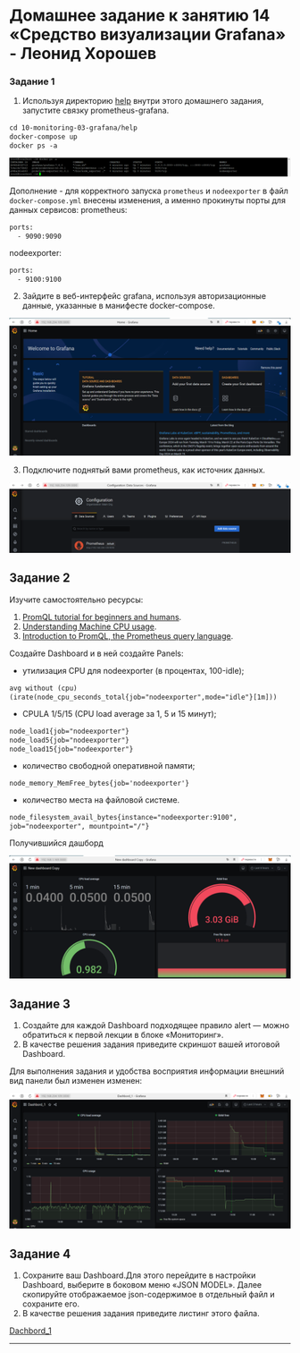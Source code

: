 # Домашнее задание к занятию 14 «Средство визуализации Grafana» - Леонид Хорошев


### Задание 1

1. Используя директорию [help](./help) внутри этого домашнего задания, запустите связку prometheus-grafana.
```
cd 10-monitoring-03-grafana/help
docker-compose up
docker ps -a
```
![Alt_text](https://github.com/LeonidKhoroshev/mnt-homeworks/blob/MNT-video/10-monitoring-03-grafana/screenshots/graf1.png)

Дополнение - для корректного запуска `prometheus` и `nodeexporter` в файл `docker-compose.yml` внесены изменения, а именно прокинуты порты для данных сервисов:
prometheus:
```
ports:
  - 9090:9090
```
nodeexporter:
```
ports:
  - 9100:9100
```

2. Зайдите в веб-интерфейс grafana, используя авторизационные данные, указанные в манифесте docker-compose.

![Alt_text](https://github.com/LeonidKhoroshev/mnt-homeworks/blob/MNT-video/10-monitoring-03-grafana/screenshots/graf2.png)

3. Подключите поднятый вами prometheus, как источник данных.

![Alt_text](https://github.com/LeonidKhoroshev/mnt-homeworks/blob/MNT-video/10-monitoring-03-grafana/screenshots/graf3.png)


## Задание 2

Изучите самостоятельно ресурсы:

1. [PromQL tutorial for beginners and humans](https://valyala.medium.com/promql-tutorial-for-beginners-9ab455142085).
2. [Understanding Machine CPU usage](https://www.robustperception.io/understanding-machine-cpu-usage).
3. [Introduction to PromQL, the Prometheus query language](https://grafana.com/blog/2020/02/04/introduction-to-promql-the-prometheus-query-language/).

Создайте Dashboard и в ней создайте Panels:

- утилизация CPU для nodeexporter (в процентах, 100-idle);
```
avg without (cpu)(irate(node_cpu_seconds_total{job="nodeexporter",mode="idle"}[1m]))
```
- CPULA 1/5/15 (CPU load average за 1, 5 и 15 минут);
```
node_load1{job="nodeexporter"}
node_load5{job="nodeexporter"}
node_load15{job="nodeexporter"}
```
- количество свободной оперативной памяти;
```
node_memory_MemFree_bytes{job='nodeexporter'}
```
- количество места на файловой системе.
```
node_filesystem_avail_bytes{instance="nodeexporter:9100", job="nodeexporter", mountpoint="/"}
```
Получившийся дашборд

![Alt_text](https://github.com/LeonidKhoroshev/mnt-homeworks/blob/MNT-video/10-monitoring-03-grafana/screenshots/graf4.png)

## Задание 3

1. Создайте для каждой Dashboard подходящее правило alert — можно обратиться к первой лекции в блоке «Мониторинг».
2. В качестве решения задания приведите скриншот вашей итоговой Dashboard.

Для выполнения задания и удобства восприятия информации внешний вид панели был изменен изменен:

![Alt_text](https://github.com/LeonidKhoroshev/mnt-homeworks/blob/MNT-video/10-monitoring-03-grafana/screenshots/graf5.png)

## Задание 4

1. Сохраните ваш Dashboard.Для этого перейдите в настройки Dashboard, выберите в боковом меню «JSON MODEL». Далее скопируйте отображаемое json-содержимое в отдельный файл и сохраните его.
2. В качестве решения задания приведите листинг этого файла.

[Dachbord_1](https://github.com/LeonidKhoroshev/mnt-homeworks/blob/MNT-video/10-monitoring-03-grafana/Dashbord_1.json)

---
